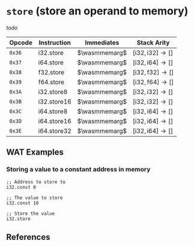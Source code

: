 
# `store` (store an operand to memory)

_todo_



| Opcode | Instruction    | Immediates | Stack Arity |
|--------|----------------|------------|-------------|
| `0x36` | $\text{i32.store}$    | $\wasmmemarg$  | $[ \text{i32}, \text{i32} ] \to [ ]$ |
| `0x37` | $\text{i64.store}$    | $\wasmmemarg$  | $[ \text{i32}, \text{i64} ] \to [ ]$ |
| `0x38` | $\text{f32.store}$    | $\wasmmemarg$  | $[ \text{i32}, \text{f32} ] \to [ ]$ |
| `0x39` | $\text{f64.store}$    | $\wasmmemarg$  | $[ \text{i32}, \text{f64} ] \to [ ]$ |
| `0x3A` | $\text{i32.store8}$   | $\wasmmemarg$  | $[ \text{i32}, \text{i32} ] \to [ ]$ |
| `0x3B` | $\text{i32.store16}$  | $\wasmmemarg$  | $[ \text{i32}, \text{i32} ] \to [ ]$ |
| `0x3C` | $\text{i64.store8}$   | $\wasmmemarg$  | $[ \text{i32}, \text{i64} ] \to [ ]$ |
| `0x3D` | $\text{i64.store16}$  | $\wasmmemarg$  | $[ \text{i32}, \text{i64} ] \to [ ]$ |
| `0x3E` | $\text{i64.store32}$  | $\wasmmemarg$  | $[ \text{i32}, \text{i64} ] \to [ ]$ |



## WAT Examples

### Storing a value to a constant address in memory

```wasm
;; Address to store to
i32.const 0

;; The value to store
i32.const 10

;; Store the value
i32.store
```



## References

[^§2.4.7]: _WebAssembly Core Specification: Memory Instructions_ - <https://webassembly.github.io/spec/core/bikeshed/#memory-instructions%E2%91%A0>

